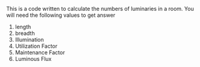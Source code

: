 This is a code written to calculate the numbers of luminaries in a room.
You will need the following values to get answer
1. length
2. breadth
3. Illumination
4. Utilization Factor
5. Maintenance Factor
6. Luminous Flux

